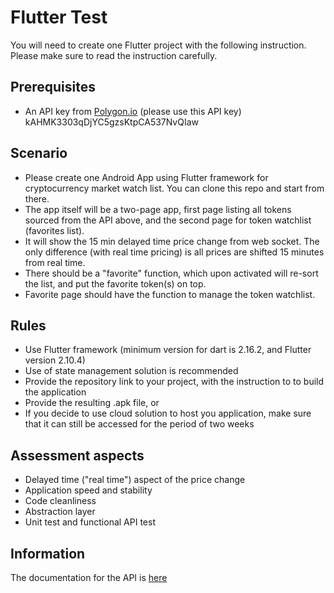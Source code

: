 # Flutter Test

You will need to create one Flutter project with the following instruction. Please make sure to read the instruction carefully.

## Prerequisites

- An API key from [Polygon.io](https://polygon.io)
(please use this API key) kAHMK3303qDjYC5gzsKtpCA537NvQIaw 

## Scenario

- Please create one Android App using Flutter framework for cryptocurrency market watch list. You can clone this repo and start from there.
- The app itself will be a two-page app, first page listing all tokens sourced from the API above, and the second page for token watchlist (favorites list).
- It will show the 15 min delayed time price change from web socket. The only difference (with real time pricing) is all prices are shifted 15 minutes from real time.
- There should be a "favorite" function, which upon activated will re-sort the list, and put the favorite token(s) on top.
- Favorite page should have the function to manage the token watchlist.

## Rules

- Use Flutter framework (minimum version for dart is 2.16.2, and Flutter version 2.10.4)
- Use of state management solution is recommended
- Provide the repository link to your project, with the instruction to to build the application
- Provide the resulting .apk file, or
- If you decide to use cloud solution to host you application, make sure that it can still be accessed for the period of two weeks

## Assessment aspects

- Delayed time ("real time") aspect of the price change
- Application speed and stability
- Code cleanliness
- Abstraction layer
- Unit test and functional API test

## Information

The documentation for the API is [here](https://polygon.io/docs/crypto/getting-started)

